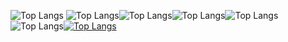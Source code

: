 ![Top Langs](https://github-readme-stats.vercel.app/api/top-langs/?username=anuraghazra&hide=javascript,html)
![Top Langs](https://github-readme-stats.vercel.app/api/top-langs/?username=anuraghazra&exclude_repo=github-readme-stats,anuraghazra.github.io)![Top Langs](https://github-readme-stats.vercel.app/api/top-langs/?username=anuraghazra&hide=javascript,html)![Top Langs](https://github-readme-stats.vercel.app/api/top-langs/?username=anuraghazra&langs_count=8)![Top Langs](https://github-readme-stats.vercel.app/api/top-langs/?username=anuraghazra&hide=javascript,html)![Top Langs](https://github-readme-stats.vercel.app/api/top-langs/?username=anuraghazra&layout=compact)[![Top Langs](https://github-readme-stats.vercel.app/api/top-langs/?username=anuraghazra&layout=donut)](https://github.com/anuraghazra/github-readme-stats)
